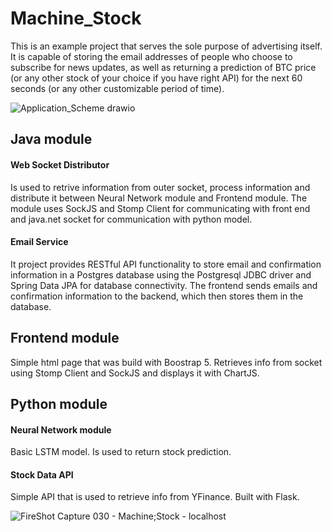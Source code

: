 # Machine_Stock

This is an example project that serves the sole purpose of advertising itself. It is capable of storing the email addresses of people who choose to subscribe for news updates, as well as returning a prediction of BTC price (or any other stock of your choice if you have right API) for the next 60 seconds (or any other customizable period of time).

![Application_Scheme drawio](https://github.com/Stee1yDan/Machine_Stock/assets/125751951/977dd227-9d22-43be-943c-e9c0b9090e05)

## Java module

#### Web Socket Distributor

Is used to retrive information from outer socket, process information and distribute it between Neural Network module and Frontend module. The module uses SockJS and Stomp Client for communicating with front end and java.net socket for communication with python model.

#### Email Service

It project provides RESTful API functionality to store email and confirmation information in a Postgres database using the Postgresql JDBC driver and Spring Data JPA for database connectivity. The frontend sends emails and confirmation information to the backend, which then stores them in the database.

## Frontend module

Simple html page that was build with Boostrap 5. Retrieves info from socket using Stomp Client and SockJS and displays it with ChartJS.

## Python module

#### Neural Network module

Basic LSTM model. Is used to return stock prediction.

#### Stock Data API

Simple API that is used to retrieve info from YFinance. Built with Flask.

![FireShot Capture 030 - Machine;Stock - localhost](https://github.com/Stee1yDan/Machine_Stock/assets/125751951/a737d6cf-53f8-4749-9986-abdbdb7ade8f)

